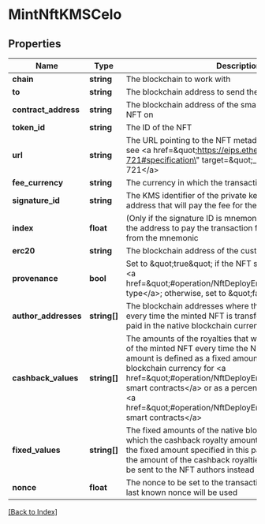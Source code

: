 # MintNftKMSCelo

## Properties

Name | Type | Description | Notes
------------ | ------------- | ------------- | -------------
**chain** | **string** | The blockchain to work with |
**to** | **string** | The blockchain address to send the NFT to |
**contract_address** | **string** | The blockchain address of the smart contract to build the NFT on |
**token_id** | **string** | The ID of the NFT |
**url** | **string** | The URL pointing to the NFT metadata; for more information, see &lt;a href&#x3D;\&quot;https://eips.ethereum.org/EIPS/eip-721#specification\&quot; target&#x3D;\&quot;_blank\&quot;&gt;EIP-721&lt;/a&gt; |
**fee_currency** | **string** | The currency in which the transaction fee will be paid |
**signature_id** | **string** | The KMS identifier of the private key of the blockchain address that will pay the fee for the transaction |
**index** | **float** | (Only if the signature ID is mnemonic-based) The index of the address to pay the transaction fee that was generated from the mnemonic | [optional]
**erc20** | **string** | The blockchain address of the custom fungible token | [optional]
**provenance** | **bool** | Set to \&quot;true\&quot; if the NFT smart contract is of the &lt;a href&#x3D;\&quot;#operation/NftDeployErc721\&quot;&gt;provenance type&lt;/a&gt;; otherwise, set to \&quot;false\&quot;. | [optional]
**author_addresses** | **string[]** | The blockchain addresses where the royalties will be sent every time the minted NFT is transferred; the royalties are paid in the native blockchain currency, CELO | [optional]
**cashback_values** | **string[]** | The amounts of the royalties that will be paid to the authors of the minted NFT every time the NFT is transferred; the amount is defined as a fixed amount of the native blockchain currency for &lt;a href&#x3D;\&quot;#operation/NftDeployErc721\&quot;&gt;cashback smart contracts&lt;/a&gt; or as a percentage of the NFT price for &lt;a href&#x3D;\&quot;#operation/NftDeployErc721\&quot;&gt;provenance smart contracts&lt;/a&gt; | [optional]
**fixed_values** | **string[]** | The fixed amounts of the native blockchain currency to which the cashback royalty amounts will be compared to; if the fixed amount specified in this parameter is greater than the amount of the cashback royalties, this fixed amount will be sent to the NFT authors instead of the cashback royalties | [optional]
**nonce** | **float** | The nonce to be set to the transaction; if not present, the last known nonce will be used | [optional]

[[Back to Index]](../index.md)
